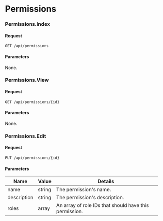 # Permissions

### Permissions.Index

#### Request

`GET /api/permissions`

#### Parameters

None.

### Permissions.View

#### Request

`GET /api/permissions/{id}`

#### Parameters

None.

### Permissions.Edit

#### Request

`PUT /api/permissions/{id}`

#### Parameters

Name | Value | Details
--- | --- | ---
name | string | The permission's name.
description | string | The permission's description.
roles | array | An array of role IDs that should have this permission.
